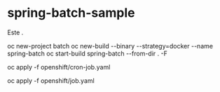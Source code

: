 # spring-batch-sample
Este .


oc new-project batch
oc new-build --binary --strategy=docker --name spring-batch
oc start-build spring-batch --from-dir . -F


oc apply -f openshift/cron-job.yaml 

oc apply -f openshift/job.yaml 

